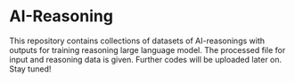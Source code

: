 # AI-Reasoning
This repository contains collections of datasets of AI-reasonings with outputs for training reasoning large language model.
The processed file for input and reasoning data is given. Further codes will be uploaded later on.
Stay tuned!
